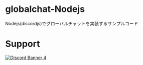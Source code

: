 # globalchat-Nodejs
Nodejs(discordjs)でグローバルチャットを実装するサンプルコード

# Support
[![Discord Banner 4](https://discordapp.com/api/guilds/867038364552396860/widget.png?style=banner4)](https://discord.gg/Y6w5Jv3EAR)
